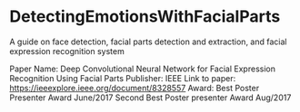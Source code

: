# DetectingEmotionsWithFacialParts
A guide on face detection, facial parts detection and extraction, and facial expression recognition system


Paper Name: Deep Convolutional Neural Network for Facial Expression Recognition Using Facial Parts
Publisher: IEEE
Link to paper: https://ieeexplore.ieee.org/document/8328557
Award:  Best Poster Presenter Award June/2017
		    Second Best Poster presenter Award  Aug/2017

